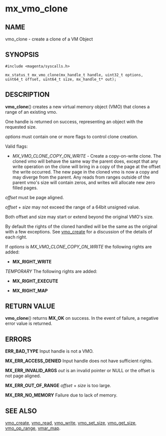 # mx_vmo_clone

## NAME

vmo_clone - create a clone of a VM Object

## SYNOPSIS

```
#include <magenta/syscalls.h>

mx_status_t mx_vmo_clone(mx_handle_t handle, uint32_t options, uint64_t offset, uint64_t size, mx_handle_t* out);

```

## DESCRIPTION

**vmo_clone**() creates a new virtual memory object (VMO) that clones a range
of an existing vmo.

One handle is returned on success, representing an object with the requested
size.

*options* must contain one or more flags to control clone creation.

Valid flags:

- *MX_VMO_CLONE_COPY_ON_WRITE* - Create a copy-on-write clone. The cloned vmo will
behave the same way the parent does, except that any write operation on the clone
will bring in a copy of the page at the offset the write occurred. The new page in
the cloned vmo is now a copy and may diverge from the parent. Any reads from
ranges outside of the parent vmo's size will contain zeros, and writes will
allocate new zero filled pages.

*offset* must be page aligned.

*offset* + *size* may not exceed the range of a 64bit unsigned value.

Both offset and size may start or extend beyond the original VMO's size.

By default the rights of the cloned handled will be the same as the
original with a few exceptions. See [vmo_create](vmo_create.md) for a
discussion of the details of each right.

If *options* is *MX_VMO_CLONE_COPY_ON_WRITE* the following rights are added:

- **MX_RIGHT_WRITE**

*TEMPORARY* The following rights are added:

- **MX_RIGHT_EXECUTE**

- **MX_RIGHT_MAP**

## RETURN VALUE

**vmo_clone**() returns **MX_OK** on success. In the event
of failure, a negative error value is returned.

## ERRORS

**ERR_BAD_TYPE**  Input handle is not a VMO.

**MX_ERR_ACCESS_DENIED**  Input handle does not have sufficient rights.

**MX_ERR_INVALID_ARGS**  *out* is an invalid pointer or NULL
or the offset is not page aligned.

**MX_ERR_OUT_OF_RANGE**  *offset* + *size* is too large.

**MX_ERR_NO_MEMORY**  Failure due to lack of memory.

## SEE ALSO

[vmo_create](vmo_create.md),
[vmo_read](vmo_read.md),
[vmo_write](vmo_write.md),
[vmo_set_size](vmo_set_size.md),
[vmo_get_size](vmo_get_size.md),
[vmo_op_range](vmo_op_range.md),
[vmar_map](vmar_map.md).
